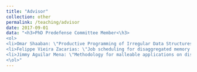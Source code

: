 ```yaml
---
title: "Advisor"
collection: other
permalink: /teaching/advisor
date: 2017-09-01
data: "<h3>PhD Predefense Committee Member<\h3>
<ol>
<li>Omar Shaaban: \"Productive Programming of Irregular Data Structures on Distributed Memory\", Universitat Politècnica de Catalunya 2024</li>
<li>Felippe Vieira Zacarias: \"Job scheduling for disaggregated memory in high performance computing systems\",  Universitat Politècnica de Catalunya 2023<\li>
<li>Jimmy Aguilar Mena: \"Methodology for malleable applications on distributed memory systems\", Universitat Politècnica de Catalunya 2022<\li>
<\ol>"
---
```

